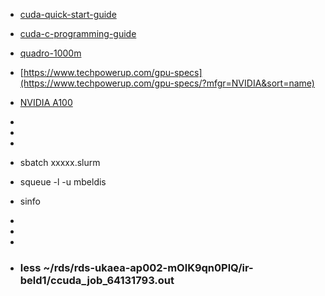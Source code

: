 - [cuda-quick-start-guide](https://docs.nvidia.com/cuda/cuda-quick-start-guide/index.html)
- [cuda-c-programming-guide](https://docs.nvidia.com/cuda/cuda-c-programming-guide/)
- [quadro-1000m](https://www.techpowerup.com/gpu-specs/quadro-1000m.c1431)
- [https://www.techpowerup.com/gpu-specs](https://www.techpowerup.com/gpu-specs/?mfgr=NVIDIA&sort=name)
- [NVIDIA A100](https://www.nvidia.com/en-gb/data-center/a100/)
-
-
-





- sbatch xxxxx.slurm
- squeue -l -u mbeldis
- sinfo

-
-
-

- ### less ~/rds/rds-ukaea-ap002-mOlK9qn0PlQ/ir-beld1/ccuda_job_64131793.out
 


